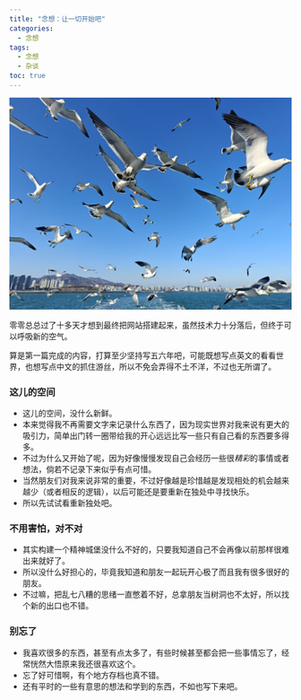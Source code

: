 ```yaml
---
title: "念想：让一切开始吧"
categories:
  - 念想
tags:
  - 念想
  - 杂谈
toc: true
---
```


![威海的海鸥](/assets/contents/2025-05-16-weihai.jpg)

零零总总过了十多天才想到最终把网站搭建起来，虽然技术力十分落后，但终于可以呼吸新的空气。

算是第一篇完成的内容，打算至少坚持写五六年吧，可能既想写点英文的看看世界，也想写点中文的抓住游丝，所以不免会弄得不土不洋，不过也无所谓了。


### 这儿的空间
* 这儿的空间，没什么新鲜。
* 本来觉得我不再需要文字来记录什么东西了，因为现实世界对我来说有更大的吸引力，简单出门转一圈带给我的开心远远比写一些只有自己看的东西要多得多。
* 不过为什么又开始了呢，因为好像慢慢发现自己会经历一些很*精彩*的事情或者想法，倘若不记录下来似乎有点可惜。
* 当然朋友们对我来说非常的重要，不过好像越是珍惜越是发现相处的机会越来越少（或者相反的逻辑），以后可能还是要重新在独处中寻找快乐。
* 所以先试试看重新独处吧。

### 不用害怕，对不对
* 其实构建一个精神城堡没什么不好的，只要我知道自己不会再像以前那样很难出来就好了。
* 所以没什么好担心的，毕竟我知道和朋友一起玩开心极了而且我有很多很好的朋友。
* 不过嘛，把乱七八糟的思绪一直憋着不好，总拿朋友当树洞也不太好，所以找个新的出口也不错。

### 别忘了
* 我喜欢很多的东西，甚至有点太多了，有些时候甚至都会把一些事情忘了，经常恍然大悟原来我还很喜欢这个。
* 忘了好可惜啊，有个地方存档也真不错。
* 还有平时的一些有意思的想法和学到的东西，不如也写下来吧。
